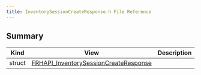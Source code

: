```yaml
---
title: InventorySessionCreateResponse.h File Reference
---
```


## Summary
| Kind | View | Description |
|------|------|-------------|
|struct|[FRHAPI_InventorySessionCreateResponse](/unreal-plugins/all/structfrhapi__inventorysessioncreateresponse/#structFRHAPI__InventorySessionCreateResponse)||
